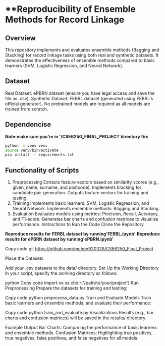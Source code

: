 # \*\*Reproducibility of Ensemble Methods for Record Linkage

## Overview

This repository implements and evaluates ensemble methods (Bagging and Stacking) for record linkage tasks using both real and synthetic datasets. It demonstrates the effectiveness of ensemble methods compared to basic learners (SVM, Logistic Regression, and Neural Network).

## Dataset

Real Dataset: ePBRN dataset (ensure you have legal access and save the file as .csv).
Synthetic Dataset: FEBRL dataset (generated using FEBRL's official generator).
No pretrained models are required as all models are trained from scratch.

## Dependencise

**Note:make sure you're in '/CSE6250_FINAL_PROJECT'directory firs**

```sh
python -m venv venv
source venv/bin/activate
pip install -r requirements.txt
```

## Functionality of Scripts

1. Preprocessing
   Extracts feature vectors based on similarity scores (e.g., given_name, surname, and postcode).
   Implements blocking for candidate pair generation.
   Outputs feature vectors for training and testing.
2. Training
   Implements basic learners: SVM, Logistic Regression, and Neural Network.
   Implements ensemble methods: Bagging and Stacking.
3. Evaluation
   Evaluates models using metrics: Precision, Recall, Accuracy, and F1-score.
   Generates bar charts and confusion matrices to visualize performance.
   Instructions to Run the Code
   Clone the Repository

**Reproduce results for FERBL dataset by running'FERBL.ipynb'**
**Reproduce results for ePBRN dataset by running'ePBRN.ipynb'**

Copy code
git https://github.com/mchen920329/CSE6250_Final_Project

Place the Datasets

Add your .csv datasets to the data/ directory.
Set Up the Working Directory
In your script, specify the working directory as follows:

python
Copy code
import os
os.chdir('/path/to/your/project')
Run Preprocessing
Prepare the datasets for training and testing:

Copy code
python preprocess_data.py
Train and Evaluate Models
Train basic learners and ensemble methods, and evaluate their performance:

Copy code
python train_and_evaluate.py
Visualizations
Results (e.g., bar charts and confusion matrices) will be saved in the results/ directory.

Example Output
Bar Charts: Comparing the performance of basic learners and ensemble methods.
Confusion Matrices: Highlighting true positives, true negatives, false positives, and false negatives for all models.
